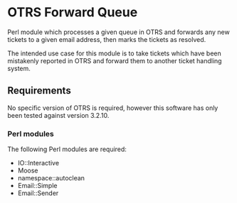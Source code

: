 # OTRS Forward Queue

Perl module which processes a given queue in OTRS and forwards any new tickets to a given email address, then marks the tickets as resolved.

The intended use case for this module is to take tickets which have been mistakenly reported in OTRS and forward them to another ticket handling system.

## Requirements

No specific version of OTRS is required, however this software has only been tested against version 3.2.10.

### Perl modules

The following Perl modules are required:

 * IO::Interactive
 * Moose
 * namespace::autoclean
 * Email::Simple
 * Email::Sender
 